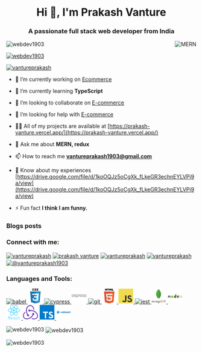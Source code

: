 
<h1 align="center">Hi 👋, I'm Prakash Vanture</h1>
<h3 align="center">A passionate full stack web developer from India</h3>
<img align="right" alt="MERN" src="https://encrypted-tbn0.gstatic.com/images?q=tbn:ANd9GcSO7sevGcqsIQrdUOmRqXmgBxN3Nd2pDcHnjA&usqp=CAU"/>

<p align="left"> <img src="https://komarev.com/ghpvc/?username=webdev1903&label=Profile%20views&color=0e75b6&style=flat" alt="webdev1903" /> </p>

<p align="left"> <a href="https://github.com/ryo-ma/github-profile-trophy"><img src="https://github-profile-trophy.vercel.app/?username=webdev1903" alt="webdev1903" /></a> </p>

<p align="left"> <a href="https://twitter.com/vantureprakash" target="blank"><img src="https://img.shields.io/twitter/follow/vantureprakash?logo=twitter&style=for-the-badge" alt="vantureprakash" /></a> </p>

- 🔭 I’m currently working on [Ecommerce](https://github.com/webdev1903/Ecommerce)

- 🌱 I’m currently learning **TypeScript**

- 👯 I’m looking to collaborate on [E-commerce](https://github.com/webdev1903/E-commerce)

- 🤝 I’m looking for help with [E-commerce](https://github.com/webdev1903/E-commerce)

- 👨‍💻 All of my projects are available at [https://prakash-vanture.vercel.app/](https://prakash-vanture.vercel.app/)

- 💬 Ask me about **MERN, redux**

- 📫 How to reach me **vantureprakash1903@gmail.com**

- 📄 Know about my experiences [https://drive.google.com/file/d/1koOQJz5oCgXk_fLkeGR3echnEYLVPj9a/view](https://drive.google.com/file/d/1koOQJz5oCgXk_fLkeGR3echnEYLVPj9a/view)

- ⚡ Fun fact **I think I am funny.**

### Blogs posts
<!-- BLOG-POST-LIST:START -->
<!-- BLOG-POST-LIST:END -->

<h3 align="left">Connect with me:</h3>
<p align="left">
<a href="https://twitter.com/vantureprakash" target="blank"><img align="center" src="https://raw.githubusercontent.com/rahuldkjain/github-profile-readme-generator/master/src/images/icons/Social/twitter.svg" alt="vantureprakash" height="30" width="40" /></a>
<a href="https://linkedin.com/in/prakash vanture" target="blank"><img align="center" src="https://raw.githubusercontent.com/rahuldkjain/github-profile-readme-generator/master/src/images/icons/Social/linked-in-alt.svg" alt="prakash vanture" height="30" width="40" /></a>
<a href="https://fb.com/vantureprakash" target="blank"><img align="center" src="https://raw.githubusercontent.com/rahuldkjain/github-profile-readme-generator/master/src/images/icons/Social/facebook.svg" alt="vantureprakash" height="30" width="40" /></a>
<a href="https://instagram.com/vantureprakash" target="blank"><img align="center" src="https://raw.githubusercontent.com/rahuldkjain/github-profile-readme-generator/master/src/images/icons/Social/instagram.svg" alt="vantureprakash" height="30" width="40" /></a>
<a href="https://medium.com/@vantureprakash1903" target="blank"><img align="center" src="https://raw.githubusercontent.com/rahuldkjain/github-profile-readme-generator/master/src/images/icons/Social/medium.svg" alt="@vantureprakash1903" height="30" width="40" /></a>
</p>

<h3 align="left">Languages and Tools:</h3>
<p align="left"> <a href="https://babeljs.io/" target="_blank" rel="noreferrer"> <img src="https://www.vectorlogo.zone/logos/babeljs/babeljs-icon.svg" alt="babel" width="40" height="40"/> </a> <a href="https://www.w3schools.com/css/" target="_blank" rel="noreferrer"> <img src="https://raw.githubusercontent.com/devicons/devicon/master/icons/css3/css3-original-wordmark.svg" alt="css3" width="40" height="40"/> </a> <a href="https://www.cypress.io" target="_blank" rel="noreferrer"> <img src="https://raw.githubusercontent.com/simple-icons/simple-icons/6e46ec1fc23b60c8fd0d2f2ff46db82e16dbd75f/icons/cypress.svg" alt="cypress" width="40" height="40"/> </a> <a href="https://expressjs.com" target="_blank" rel="noreferrer"> <img src="https://raw.githubusercontent.com/devicons/devicon/master/icons/express/express-original-wordmark.svg" alt="express" width="40" height="40"/> </a> <a href="https://git-scm.com/" target="_blank" rel="noreferrer"> <img src="https://www.vectorlogo.zone/logos/git-scm/git-scm-icon.svg" alt="git" width="40" height="40"/> </a> <a href="https://www.w3.org/html/" target="_blank" rel="noreferrer"> <img src="https://raw.githubusercontent.com/devicons/devicon/master/icons/html5/html5-original-wordmark.svg" alt="html5" width="40" height="40"/> </a> <a href="https://developer.mozilla.org/en-US/docs/Web/JavaScript" target="_blank" rel="noreferrer"> <img src="https://raw.githubusercontent.com/devicons/devicon/master/icons/javascript/javascript-original.svg" alt="javascript" width="40" height="40"/> </a> <a href="https://jestjs.io" target="_blank" rel="noreferrer"> <img src="https://www.vectorlogo.zone/logos/jestjsio/jestjsio-icon.svg" alt="jest" width="40" height="40"/> </a> <a href="https://www.mongodb.com/" target="_blank" rel="noreferrer"> <img src="https://raw.githubusercontent.com/devicons/devicon/master/icons/mongodb/mongodb-original-wordmark.svg" alt="mongodb" width="40" height="40"/> </a> <a href="https://nodejs.org" target="_blank" rel="noreferrer"> <img src="https://raw.githubusercontent.com/devicons/devicon/master/icons/nodejs/nodejs-original-wordmark.svg" alt="nodejs" width="40" height="40"/> </a> <a href="https://reactjs.org/" target="_blank" rel="noreferrer"> <img src="https://raw.githubusercontent.com/devicons/devicon/master/icons/react/react-original-wordmark.svg" alt="react" width="40" height="40"/> </a> <a href="https://redux.js.org" target="_blank" rel="noreferrer"> <img src="https://raw.githubusercontent.com/devicons/devicon/master/icons/redux/redux-original.svg" alt="redux" width="40" height="40"/> </a> <a href="https://www.typescriptlang.org/" target="_blank" rel="noreferrer"> <img src="https://raw.githubusercontent.com/devicons/devicon/master/icons/typescript/typescript-original.svg" alt="typescript" width="40" height="40"/> </a> <a href="https://webpack.js.org" target="_blank" rel="noreferrer"> <img src="https://raw.githubusercontent.com/devicons/devicon/d00d0969292a6569d45b06d3f350f463a0107b0d/icons/webpack/webpack-original-wordmark.svg" alt="webpack" width="40" height="40"/> </a> </p>

<p><img align="left" src="https://github-readme-stats.vercel.app/api/top-langs?username=webdev1903&show_icons=true&locale=en&layout=compact" alt="webdev1903" /></p>

<p>&nbsp;<img align="center" src="https://github-readme-stats.vercel.app/api?username=webdev1903&show_icons=true&locale=en" alt="webdev1903" /></p>

<p><img align="center" src="https://github-readme-streak-stats.herokuapp.com/?user=webdev1903&" alt="webdev1903" /></p>
